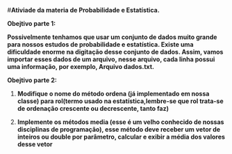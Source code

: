 #**Ativiade da materia de Probabilidade e Estatística.**

**Obejtivo parte 1:**

**Possivelmente tenhamos que usar um conjunto de dados muito grande para nossos estudos de probabilidade e estatística. Existe uma dificuldade enorme na digitação desse conjunto de dados. Assim, vamos importar esses dados de um arquivo, nesse arquivo, cada linha possui uma informação, por exemplo, Arquivo dados.txt.**

**Obejtivo parte 2:**

1. **Modifique o nome do método ordena (já implementado em nossa classe) para  rol(termo usado na estatística,lembre-se que rol trata-se de ordenação crescente ou decrescente, tanto faz)**

2. **Implemente os métodos media (esse é um velho conhecido de nossas disciplinas de programação), esse método deve receber um vetor de inteiros ou double por parâmetro, calcular e exibir a média dos valores desse vetor**

   







